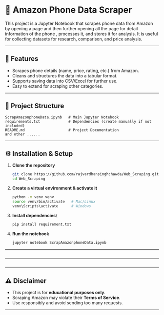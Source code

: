 # 📱 Amazon Phone Data Scraper

This project is a Jupyter Notebook that scrapes phone data from Amazon by opening a page and then further opening all the page for detail information of the phone , processes it, and stores it for analysis.
It is useful for collecting datasets for research, comparison, and price analysis.

---

## 🚀 Features

* Scrapes phone details (name, price, rating, etc.) from Amazon.
* Cleans and structures the data into a tabular format.
* Supports saving data into CSV/Excel for further use.
* Easy to extend for scraping other categories.

---

## 📂 Project Structure

```
ScrapAmazonphoneData.ipynb   # Main Jupyter Notebook
requirements.txt             # Dependencies (create manually if not included)
README.md                    # Project Documentation
and other ......                  
```

---

## ⚙️ Installation & Setup

1. **Clone the repository**

   ```bash
   git clone https://github.com/rajvardhansinghchawda/Web_Scraping.git
   cd Web_Scraping
   ```

2. **Create a virtual environment & activate it**

   ```bash
   python -m venv venv
   source venv/bin/activate   # Mac/Linux
   venv\Scripts\activate      # Windows
   ```

3. **Install dependencies**\\

   ```bash
   pip install requirement.txt
   ```

4. **Run the notebook**

   ```bash
   jupyter notebook ScrapAmazonphoneData.ipynb
   ```

---

##

---

##

---

## ⚠️ Disclaimer

* This project is for **educational purposes only**.
* Scraping Amazon may violate their **Terms of Service**.
* Use responsibly and avoid sending too many requests.

---

##
